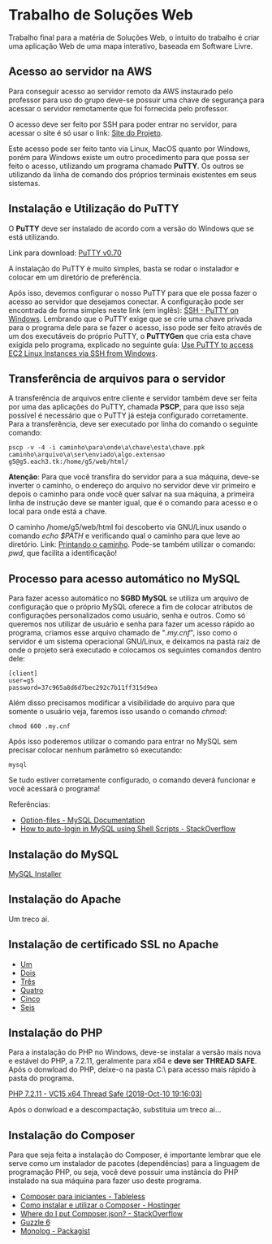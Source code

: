 # Trabalho de Soluções Web

Trabalho final para a matéria de Soluções Web, o intuito do trabalho é criar uma aplicação Web de uma mapa interativo, baseada em Software Livre.

## Acesso ao servidor na AWS

Para conseguir acesso ao servidor remoto da AWS instaurado pelo professor para uso do grupo deve-se possuir uma chave de segurança para acessar o servidor remotamente que foi fornecida pelo professor.

O acesso deve ser feito por SSH para poder entrar no servidor, para acessar o site é só usar o link: [Site do Projeto](https://g5.each3.tk).

Este acesso pode ser feito tanto via Linux, MacOS quanto por Windows, porém para Windows existe um outro procedimento para que possa ser feito o acesso, utilizando um programa chamado **PuTTY**. Os outros se utilizando da linha de comando dos próprios terminais existentes em seus sistemas.

## Instalação e Utilização do PuTTY

O **PuTTY** deve ser instalado de acordo com a versão do Windows que se está utilizando.

Link para download: [PuTTY v0.70](https://www.chiark.greenend.org.uk/~sgtatham/putty/latest.html)

A instalação do PuTTY é muito simples, basta se rodar o instalador e colocar em um diretório de preferência.

Após isso, devemos configurar o nosso PuTTY para que ele possa fazer o acesso ao servidor que desejamos conectar. A configuração pode ser encontrada de forma simples neste link (em inglês): [SSH - PuTTY on Windows](https://www.ssh.com/ssh/putty/windows/). Lembrando que o PuTTY exige que se crie uma chave privada para o programa dele para se fazer o acesso, isso pode ser feito através de um dos executáveis do próprio PuTTY, o **PuTTYGen** que cria esta chave exigida pelo programa, explicado no seguinte guia: [Use PuTTY to access EC2 Linux Instances via SSH from Windows](https://linuxacademy.com/howtoguides/posts/show/topic/17385-use-putty-to-access-ec2-linux-instances-via-ssh-from-windows).

## Transferência de arquivos para o servidor

A transferência de arquivos entre cliente e servidor também deve ser feita por uma das aplicações do PuTTY, chamada **PSCP**, para que isso seja possível é necessário que o PuTTY já esteja configurado corretamente. Para a transferência, deve ser executado por linha do comando o seguinte comando:

    pscp -v -4 -i caminho\para\onde\a\chave\esta\chave.ppk
    caminho\arquivo\a\ser\enviado\algo.extensao
    g5@g5.each3.tk:/home/g5/web/html/

**Atenção**: Para que você transfira do servidor para a sua máquina, deve-se inverter o caminho, o endereço do arquivo no servidor deve vir primeiro e depois o caminho para onde você quer salvar na sua máquina, a primeira linha de instrução deve se manter igual, que é o comando para acesso e o local para onde está a chave.

O caminho /home/g5/web/html foi descoberto via GNU/Linux usando o comando *echo $PATH* e verificando qual o caminho para que leve ao diretório. Link: [Printando o caminho](https://www.cyberciti.biz/faq/howto-print-path-variable/). Pode-se também utilizar o comando: *pwd*, que facilita a identificação!

## Processo para acesso automático no MySQL

Para fazer acesso automático no **SGBD MySQL** se utiliza um arquivo de configuração que o próprio MySQL oferece a fim de colocar atributos de configurações personalizados como usuário, senha e outros. Como só queremos nos utilizar de usuário e senha para fazer um acesso rápido ao programa, criamos esse arquivo chamado de "*.my.cnf*", isso como o servidor é um sistema operacional GNU/Linux, e deixamos na pasta raiz de onde o projeto será executado e colocamos os seguintes comandos dentro dele:

    [client]
    user=g5
    password=37c965a8d6d7bec292c7b11ff315d9ea

Além disso precisamos modificar a visibilidade do arquivo para que somente o usuário veja, faremos isso usando o comando *chmod*:

    chmod 600 .my.cnf

Após isso poderemos utilizar o comando para entrar no MySQL sem precisar colocar nenhum parâmetro só executando:

    mysql

Se tudo estiver corretamente configurado, o comando deverá funcionar e você acessará o programa!

Referências:

* [Option-files - MySQL Documentation](https://dev.mysql.com/doc/refman/5.7/en/option-files.html)
* [How to auto-login in MySQL using Shell Scripts - StackOverflow](https://stackoverflow.com/questions/13814413/how-to-auto-login-mysql-in-shell-scripts)

## Instalação do MySQL
[MySQL Installer](https://dev.mysql.com/downloads/installer/)

## Instalação do Apache

Um treco ai.

## Instalação de certificado SSL no Apache

* [Um](https://www.cloudinsidr.com/content/how-to-install-the-most-recent-version-of-openssl-on-windows-10-in-64-bit/)
* [Dois](https://deliciousbrains.com/ssl-certificate-authority-for-local-https-development/)
* [Três](https://www.sslshopper.com/article-how-to-create-and-install-an-apache-self-signed-certificate.html)
* [Quatro](https://www.sslshopper.com/apache-server-ssl-installation-instructions.html)
* [Cinco](https://letsencrypt.org/)
* [Seis](https://community.letsencrypt.org/t/list-of-client-implementations/2103/21)

## Instalação do PHP

Para a instalação do PHP no Windows, deve-se instalar a versão mais nova e estável do PHP, a 7.2.11, geralmente para x64 e **deve ser THREAD SAFE**. Após o donwload do PHP, deixe-o na pasta C:\ para acesso mais rápido à pasta do programa.

[PHP 7.2.11 - VC15 x64 Thread Safe (2018-Oct-10 19:16:03)](https://windows.php.net/download#php-7.2)

Após o donwload e a descompactação, substituia um treco ai...

## Instalação do Composer

Para que seja feita a instalação do Composer, é importante lembrar que ele serve como um instalador de pacotes (dependências) para a linguagem de programação PHP, ou seja, você deve possuir uma instância do PHP instalado na sua máquina para fazer uso deste programa.

* [Composer para iniciantes - Tableless](https://tableless.com.br/composer-para-iniciantes/)
* [Como instalar e utilizar o Composer - Hostinger](https://www.hostinger.com.br/tutoriais/como-instalar-e-usar-o-composer/#gref)
* [Where do I put Composer.json? - StackOverflow](https://stackoverflow.com/questions/22155554/where-do-i-put-composer-json)
* [Guzzle 6](http://docs.guzzlephp.org/en/stable/overview.html#requirements)
* [Monolog - Packagist](https://packagist.org/packages/monolog/monolog)